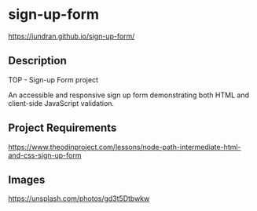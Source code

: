 # sign-up-form
https://jundran.github.io/sign-up-form/

## Description
TOP - Sign-up Form project

An accessible and responsive sign up form demonstrating both HTML and client-side JavaScript validation.

## Project Requirements
https://www.theodinproject.com/lessons/node-path-intermediate-html-and-css-sign-up-form

## Images
https://unsplash.com/photos/gd3t5Dtbwkw
